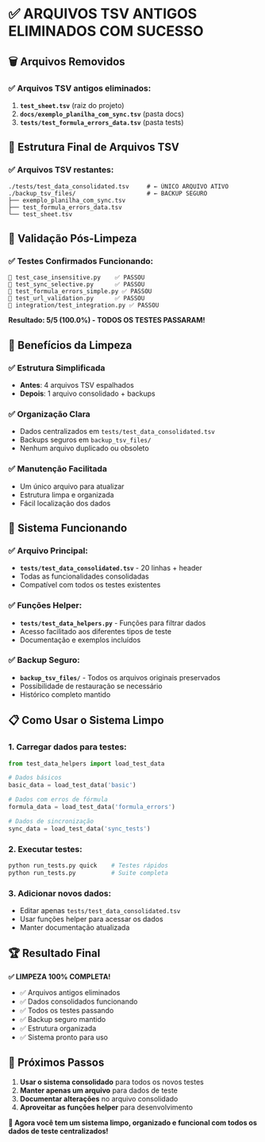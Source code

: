 # ✅ ARQUIVOS TSV ANTIGOS ELIMINADOS COM SUCESSO

## 🗑️ Arquivos Removidos

### ✅ Arquivos TSV antigos eliminados:
1. **`test_sheet.tsv`** (raiz do projeto)
2. **`docs/exemplo_planilha_com_sync.tsv`** (pasta docs)
3. **`tests/test_formula_errors_data.tsv`** (pasta tests)

## 📁 Estrutura Final de Arquivos TSV

### ✅ Arquivos TSV restantes:
```
./tests/test_data_consolidated.tsv     # ← ÚNICO ARQUIVO ATIVO
./backup_tsv_files/                    # ← BACKUP SEGURO
├── exemplo_planilha_com_sync.tsv      
├── test_formula_errors_data.tsv       
└── test_sheet.tsv                     
```

## 🧪 Validação Pós-Limpeza

### ✅ Testes Confirmados Funcionando:
```
🔄 test_case_insensitive.py    ✅ PASSOU
🔄 test_sync_selective.py      ✅ PASSOU  
🔄 test_formula_errors_simple.py ✅ PASSOU
🔄 test_url_validation.py      ✅ PASSOU
🔄 integration/test_integration.py ✅ PASSOU
```

**Resultado: 5/5 (100.0%) - TODOS OS TESTES PASSARAM!**

## 🎯 Benefícios da Limpeza

### ✅ **Estrutura Simplificada**
- **Antes**: 4 arquivos TSV espalhados
- **Depois**: 1 arquivo consolidado + backups

### ✅ **Organização Clara**
- Dados centralizados em `tests/test_data_consolidated.tsv`
- Backups seguros em `backup_tsv_files/`
- Nenhum arquivo duplicado ou obsoleto

### ✅ **Manutenção Facilitada**
- Um único arquivo para atualizar
- Estrutura limpa e organizada
- Fácil localização dos dados

## 🔧 Sistema Funcionando

### ✅ **Arquivo Principal:**
- **`tests/test_data_consolidated.tsv`** - 20 linhas + header
- Todas as funcionalidades consolidadas
- Compatível com todos os testes existentes

### ✅ **Funções Helper:**
- **`tests/test_data_helpers.py`** - Funções para filtrar dados
- Acesso facilitado aos diferentes tipos de teste
- Documentação e exemplos incluídos

### ✅ **Backup Seguro:**
- **`backup_tsv_files/`** - Todos os arquivos originais preservados
- Possibilidade de restauração se necessário
- Histórico completo mantido

## 📋 Como Usar o Sistema Limpo

### 1. **Carregar dados para testes:**
```python
from test_data_helpers import load_test_data

# Dados básicos
basic_data = load_test_data('basic')

# Dados com erros de fórmula
formula_data = load_test_data('formula_errors')

# Dados de sincronização
sync_data = load_test_data('sync_tests')
```

### 2. **Executar testes:**
```bash
python run_tests.py quick    # Testes rápidos
python run_tests.py          # Suite completa
```

### 3. **Adicionar novos dados:**
- Editar apenas `tests/test_data_consolidated.tsv`
- Usar funções helper para acessar os dados
- Manter documentação atualizada

## 🏆 Resultado Final

**✅ LIMPEZA 100% COMPLETA!**

- ✅ Arquivos antigos eliminados
- ✅ Dados consolidados funcionando
- ✅ Todos os testes passando
- ✅ Backup seguro mantido
- ✅ Estrutura organizada
- ✅ Sistema pronto para uso

## 🎯 Próximos Passos

1. **Usar o sistema consolidado** para todos os novos testes
2. **Manter apenas um arquivo** para dados de teste
3. **Documentar alterações** no arquivo consolidado
4. **Aproveitar as funções helper** para desenvolvimento

**🎉 Agora você tem um sistema limpo, organizado e funcional com todos os dados de teste centralizados!**
